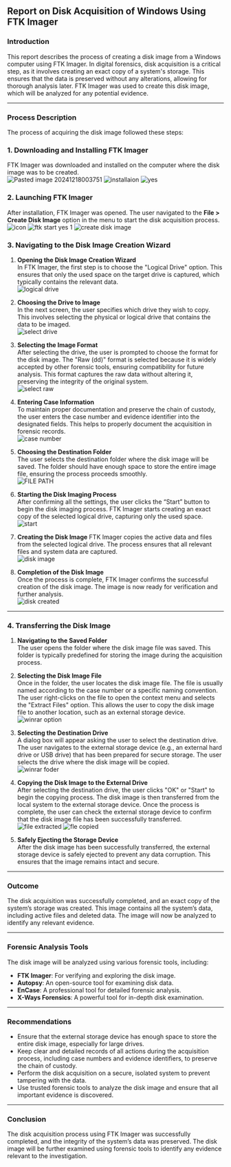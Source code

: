 ## Report on Disk Acquisition of Windows Using FTK Imager


### **Introduction**

This report describes the process of creating a disk image from a Windows computer using FTK Imager. In digital forensics, disk acquisition is a critical step, as it involves creating an exact copy of a system's storage. This ensures that the data is preserved without any alterations, allowing for thorough analysis later. FTK Imager was used to create this disk image, which will be analyzed for any potential evidence.

---

### **Process Description**

The process of acquiring the disk image followed these steps:

### **1. Downloading and Installing FTK Imager**

FTK Imager was downloaded and installed on the computer where the disk image was to be created.  
![Pasted image 20241218003751](https://github.com/user-attachments/assets/13789556-9f12-4a0b-9080-f1e3b8c2e631)
![installaion](https://github.com/user-attachments/assets/d0134317-8b88-4987-a88d-201fb05d8bc8)
![yes](https://github.com/user-attachments/assets/d8a9d63c-f993-49b6-9734-2e9da4bfd798)


### **2. Launching FTK Imager**

After installation, FTK Imager was opened. The user navigated to the **File > Create Disk Image** option in the menu to start the disk acquisition process.  
![icon](https://github.com/user-attachments/assets/8e86a6c5-4f71-4256-8f81-46c29890d058)
![ftk start yes 1](https://github.com/user-attachments/assets/445cf419-c8a4-4b92-9025-5a63435a59c7)
![create disk image](https://github.com/user-attachments/assets/99649b61-e7aa-4821-9c94-f542e873edf5)


### **3. Navigating to the Disk Image Creation Wizard**

1. **Opening the Disk Image Creation Wizard**  
    In FTK Imager, the first step is to choose the "Logical Drive" option. This ensures that only the used space on the target drive is captured, which typically contains the relevant data.  
    ![logical drive](https://github.com/user-attachments/assets/3a09c311-7eb7-4660-8f7e-51494a4617c5)

    
2. **Choosing the Drive to Image**  
    In the next screen, the user specifies which drive they wish to copy. This involves selecting the physical or logical drive that contains the data to be imaged.  
    ![select drive](https://github.com/user-attachments/assets/4f2955a0-49fc-4d43-ae08-f1bfa6efc3fc)

    
3. **Selecting the Image Format**  
    After selecting the drive, the user is prompted to choose the format for the disk image. The "Raw (dd)" format is selected because it is widely accepted by other forensic tools, ensuring compatibility for future analysis. This format captures the raw data without altering it, preserving the integrity of the original system.  
    ![select raw](https://github.com/user-attachments/assets/0a1b4aaa-4ba4-40e8-a0ca-89482b586510)

    
4. **Entering Case Information**  
    To maintain proper documentation and preserve the chain of custody, the user enters the case number and evidence identifier into the designated fields. This helps to properly document the acquisition in forensic records.  
    ![case number](https://github.com/user-attachments/assets/af220be9-fa6e-495b-8a1a-1e293fc3c134)

    
5. **Choosing the Destination Folder**  
    The user selects the destination folder where the disk image will be saved. The folder should have enough space to store the entire image file, ensuring the process proceeds smoothly.  
    ![FILE PATH](https://github.com/user-attachments/assets/fe87bd0b-eb26-4e37-9277-9fc14dc0dc09)

    
6. **Starting the Disk Imaging Process**  
    After confirming all the settings, the user clicks the “Start” button to begin the disk imaging process. FTK Imager starts creating an exact copy of the selected logical drive, capturing only the used space.  
    ![start](https://github.com/user-attachments/assets/3c03d0e2-d1b3-4989-b39c-11828f264d35)

    
7. **Creating the Disk Image**
    FTK Imager copies the active data and files from the selected logical drive. The process ensures that all relevant files and system data are captured.  
    ![disk image](https://github.com/user-attachments/assets/5db789d6-b232-4986-810d-f4e40dcd21de)

    
8. **Completion of the Disk Image**  
    Once the process is complete, FTK Imager confirms the successful creation of the disk image. The image is now ready for verification and further analysis.  
    ![disk  created](https://github.com/user-attachments/assets/cffd1062-7928-4c9e-9873-bc43ff348346)

    

---

### **4. Transferring the Disk Image**

1. **Navigating to the Saved Folder**  
    The user opens the folder where the disk image file was saved. This folder is typically predefined for storing the image during the acquisition process.
    
2. **Selecting the Disk Image File**  
    Once in the folder, the user locates the disk image file. The file is usually named according to the case number or a specific naming convention. The user right-clicks on the file to open the context menu and selects the "Extract Files" option. This allows the user to copy the disk image file to another location, such as an external storage device.  
    ![winrar option](https://github.com/user-attachments/assets/ab438adb-df2f-4f4f-b5f9-0c2dfa0cae47)

    
3. **Selecting the Destination Drive**  
    A dialog box will appear asking the user to select the destination drive. The user navigates to the external storage device (e.g., an external hard drive or USB drive) that has been prepared for secure storage. The user selects the drive where the disk image will be copied.  
    ![winrar foder](https://github.com/user-attachments/assets/59aed5eb-df3b-4c5f-b6ec-adae67db2d30)

    
4. **Copying the Disk Image to the External Drive**  
    After selecting the destination drive, the user clicks "OK" or "Start" to begin the copying process. The disk image is then transferred from the local system to the external storage device. Once the process is complete, the user can check the external storage device to confirm that the disk image file has been successfully transferred.  
    ![file extracted](https://github.com/user-attachments/assets/8ff83a61-8e09-4f82-9c37-1293fb47de30)
    ![fle copied](https://github.com/user-attachments/assets/e829b31c-db29-482d-b9a1-7cc68b1077aa)

    
5. **Safely Ejecting the Storage Device**  
    After the disk image has been successfully transferred, the external storage device is safely ejected to prevent any data corruption. This ensures that the image remains intact and secure.
    

---

### **Outcome**

The disk acquisition was successfully completed, and an exact copy of the system’s storage was created. This image contains all the system’s data, including active files and deleted data. The image will now be analyzed to identify any relevant evidence.

---

### **Forensic Analysis Tools**

The disk image will be analyzed using various forensic tools, including:

- **FTK Imager**: For verifying and exploring the disk image.
- **Autopsy**: An open-source tool for examining disk data.
- **EnCase**: A professional tool for detailed forensic analysis.
- **X-Ways Forensics**: A powerful tool for in-depth disk examination.

---

### **Recommendations**

- Ensure that the external storage device has enough space to store the entire disk image, especially for large drives.
- Keep clear and detailed records of all actions during the acquisition process, including case numbers and evidence identifiers, to preserve the chain of custody.
- Perform the disk acquisition on a secure, isolated system to prevent tampering with the data.
- Use trusted forensic tools to analyze the disk image and ensure that all important evidence is discovered.

---

### **Conclusion**

The disk acquisition process using FTK Imager was successfully completed, and the integrity of the system’s data was preserved. The disk image will be further examined using forensic tools to identify any evidence relevant to the investigation.
